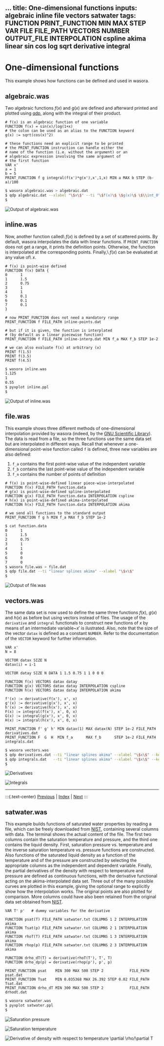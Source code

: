 
...
title: One-dimensional functions
inputs: algebraic inline file vectors satwater
tags: FUNCTION PRINT_FUNCTION MIN MAX STEP VAR FILE FILE_PATH VECTORS NUMBER OUTPUT_FILE INTERPOLATION cspline akima linear sin cos log sqrt derivative integral
---

# One-dimensional functions

This example shows how functions can be defined and used in wasora.



## algebraic.was

Two algebraic functions $f(x)$ and $g(x)$ are defined and afterward printed and plotted using [qdp](https://bitbucket.org/seamplex/qdp), along with the integral of their product.

```wasora
# f(x) is an algebraic function of one variable
FUNCTION f(x) = sin(x)/log(1+x)
# the colon can be used as an alias to the FUNCTION keyword
g(x) := sqrt(cos(x)^2)

# these functions need an explicit range to be printed
# the PRINT_FUNCTION instruction can handle either the
# name of the function (i.e. without the argument) or an
# algebraic expression involving the same argument of
# the first function
VAR x'
a = 1
b = 5
PRINT_FUNCTION f g integral(f(x')*g(x'),x',1,x) MIN a MAX b STEP (b-a)/100
```

```bash
$ wasora algebraic.was > algebraic.dat
$ qdp algebraic.dat --xlabel "\$x\$" --ti "\$f(x)\$ \$g(x)\$ \$\\int_0^x{f(x')g(x')\,dx'}\$"
$ 
```

![Output of `algebraic.was`](algebraic-dat.svg)

## inline.was

Now, another function called\ $f(x)$ is defined by a set of scattered points. By default, wasora interpolates the data with linear functions. If `PRINT_FUNCTION` does not get a range, it prints the definition points. Otherwise, the function is interpolated at the corresponding points. Finally,\ $f(x)$ can be evaluated at any value of\ $x$.

```wasora
# f(x) is point-wise defined
FUNCTION f(x) DATA {
0      1
1      1.5
2      0.75
3      1
4      1
5      0.1
6      0.1
7      0.1
}

# now PRINT_FUNCTION does not need a mandatory range
PRINT_FUNCTION f FILE_PATH inline-points.dat

# but if it is given, the function is interplated
# (by default as a linear piecewise function)
PRINT_FUNCTION f FILE_PATH inline-interp.dat MIN f_a MAX f_b STEP 1e-2

# we can also evaluate f(x) at arbitrary (x)
PRINT f(1.5)
PRINT f(3.5)
PRINT f(4.5)
```

```bash
$ wasora inline.was
1.125
1
0.55
$ pyxplot inline.ppl
$ 
```

![Output of `inline.was`](inline.svg)


## file.was

This example shows three different methods of one-dimensional interpolation provided by wasora (indeed, by the [GNU Scientific Library](https://www.gnu.org/software/gsl/)). The data is read from a file, so the three functions use the same data set but are interpolated  in different ways. Recall that whenever a one-dimensional point-wise function called `f` is defined, three new variables are also defined:

 1. `f_a` contains the first point-wise value of the independent variable
 2. `f_b` contains the last point-wise value of the independent variable
 3. `f_n` contains the number of points of definition

```wasora
# f(x) is point-wise-defined linear piece-wise-interpolated
FUNCTION f(x) FILE_PATH function.data
# g(x) is point-wise-defined spline-interpolated
FUNCTION g(x) FILE_PATH function.data INTERPOLATION cspline
# h(x) is point-wise-defined akima-interpolated
FUNCTION h(x) FILE_PATH function.data INTERPOLATION akima

# we send all functions to the standard output
PRINT_FUNCTION f g h MIN f_a MAX f_b STEP 1e-2
```

```bash
$ cat function.data
0      1
1      1.5
2      0.75
3      1
4      1
5      0
6      0
7      0
$ wasora file.was > file.dat
$ qdp file.dat --ti "linear splines akima" --xlabel "\$x\$"
$ 
```

![Output of `file.was`](file-dat.svg)


## vectors.was

The same data set is now used to define the same three functions $f(x)$, $g(x)$ and $h(x)$ as before but using vectors instead of files. The usage of the `derivative` and `integral` functionals to construct new functions of $x$ by means of an intermediate variable~$x'$ is ilustrated. Also, note that the size of the vector `datax` is defined as a constant `NUMBER`. Refer to the documentation of the `VECTOR` keyword for further information.


```wasora
VAR x'
N = 8

VECTOR datax SIZE N 
datax(i) = i-1

VECTOR datay SIZE N DATA 1 1.5 0.75 1 1 0 0 0

FUNCTION f(x) VECTORS datax datay
FUNCTION g(x) VECTORS datax datay INTERPOLATION cspline
FUNCTION h(x) VECTORS datax datay INTERPOLATION akima

f'(x) := derivative(f(x'), x', x)
g'(x) := derivative(g(x'), x', x)
h'(x) := derivative(h(x'), x', x)
F(x) := integral(f(x'), x', 0, x)
G(x) := integral(g(x'), x', 0, x)
H(x) := integral(h(x'), x', 0, x)

PRINT_FUNCTION f' g' h' MIN datax(1) MAX datax(N) STEP 1e-2 FILE_PATH derivatives.dat
PRINT_FUNCTION F  G  H  MIN f_a      MAX f_b      STEP 1e-2 FILE_PATH integrals.dat
```

```bash
$ wasora vectors.was
$ qdp derivatives.dat --ti "linear splines akima" --xlabel "\$x\$" --key "top"
$ qdp integrals.dat   --ti "linear splines akima" --xlabel "\$x\$" --key "bottom"
$ 
```

![Derivatives](derivatives-dat)

![Integrals](integrals-dat)


-------
:::{.text-center}
[Previous](../006-fibonacci) | [Index](../) | [Next](../)
:::

## satwater.was

This example builds functions of saturated water properties by reading a file, which can be freely downloaded from [NIST](http://webbook.nist.gov/chemistry/fluid/), containing several columns with data. The terminal shows the actual content of the file. The first two columns contain the saturation temperature and pressure, and the third one contains the liquid density. First, saturation pressure vs. temperature and the inverse saturation temperature vs. pressure functions are constructed. Also functions of the saturated liquid density as a function of the temperature and of the pressure are constructed by selecting the appropriate columns as the independent and dependent variable. Finally, the partial derivatives of the density with respect to temperature and pressure are defined as continuous functions, with the derivative functional acting on the akima-interpolated data set. Three out of the many possible curves are plotted in this example, giving the optional range to explicitly show how the interpolation works. The original points are also plotted for comparison. More columns could have also been retained from the original data set obtained from [NIST](http://webbook.nist.gov/chemistry/fluid/).

```wasora
VAR T' p'   # dummy variables for the derivative

FUNCTION psat(T) FILE_PATH satwater.txt COLUMNS 1 2 INTERPOLATION akima
FUNCTION Tsat(p) FILE_PATH satwater.txt COLUMNS 2 1 INTERPOLATION akima
FUNCTION rhoT(T) FILE_PATH satwater.txt COLUMNS 1 3 INTERPOLATION akima
FUNCTION rhop(p) FILE_PATH satwater.txt COLUMNS 2 3 INTERPOLATION akima

FUNCTION drho_dT(T) = derivative(rhoT(T'), T', T)
FUNCTION drho_dp(p) = derivative(rhop(p'), p', p)

PRINT_FUNCTION psat    MIN 300 MAX 500 STEP 2            FILE_PATH psat.dat
PRINT_FUNCTION Tsat    MIN 0.035368 MAX 26.392 STEP 0.02 FILE_PATH Tsat.dat
PRINT_FUNCTION drho_dT MIN 300 MAX 500 STEP 2            FILE_PATH drhodt.dat
```

```bash
$ wasora satwater.was
$ pyxplot satwater.ppl
$ 
```

![Saturation pressure](psat.svg)

![Saturation temperature](Tsat.svg)

![Derivative of density with respect to temperature $\partial \rho/\partial T$](drhodt.svg)
